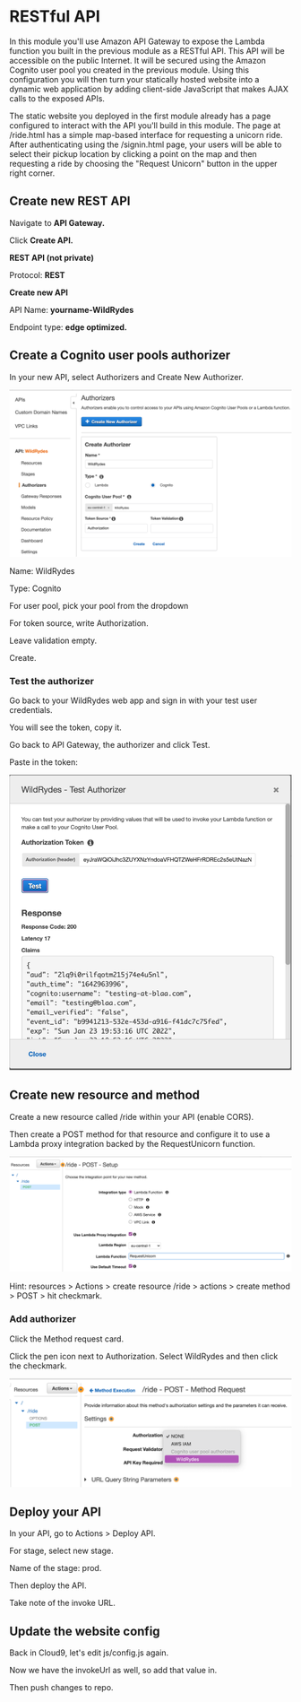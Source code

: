 # RESTful API

In this module you'll use Amazon API Gateway to expose the Lambda function you built in the previous module as a RESTful API. This API will be accessible on the public Internet. It will be secured using the Amazon Cognito user pool you created in the previous module. Using this configuration you will then turn your statically hosted website into a dynamic web application by adding client-side JavaScript that makes AJAX calls to the exposed APIs.

The static website you deployed in the first module already has a page configured to interact with the API you'll build in this module. The page at /ride.html has a simple map-based interface for requesting a unicorn ride. After authenticating using the /signin.html page, your users will be able to select their pickup location by clicking a point on the map and then requesting a ride by choosing the "Request Unicorn" button in the upper right corner.

## Create new REST API&#x20;

Navigate to **API Gateway.**&#x20;

Click **Create API.**&#x20;

**REST API (not private)**

Protocol: **REST**

**Create new API**&#x20;

API Name: **yourname-WildRydes**

Endpoint type: **edge optimized.**

## Create a Cognito user pools authorizer

In your new API, select Authorizers and Create New Authorizer.

![authorizer](<../../.gitbook/assets/image (23).png>)

Name: WildRydes

Type: Cognito

For user pool, pick your pool from the dropdown

For token source, write Authorization.&#x20;

Leave validation empty.&#x20;

Create.

### Test the authorizer

Go back to your WildRydes web app and sign in with your test user credentials.&#x20;

You will see the token, copy it.&#x20;

Go back to API Gateway, the authorizer and click Test.&#x20;

Paste in the token:

![test the authorizer.](<../../.gitbook/assets/image (116) (1).png>)

## Create new resource and method

Create a new resource called /ride within your API (enable CORS).&#x20;

Then create a POST method for that resource and configure it to use a Lambda proxy integration backed by the RequestUnicorn function.

![](<../../.gitbook/assets/image (168).png>)

Hint: resources > Actions > create resource /ride > actions > create method > POST > hit checkmark.

### Add authorizer

Click the Method request card.&#x20;

Click the pen icon next to Authorization. Select WildRydes and then click the checkmark.

![authorization](<../../.gitbook/assets/image (252).png>)

## Deploy your API&#x20;

In your API, go to Actions > Deploy API.&#x20;

For stage, select new stage.&#x20;

Name of the stage: prod.

Then deploy the API.&#x20;

Take note of the invoke URL.

## Update the website config

Back in Cloud9, let's edit js/config.js again.&#x20;

Now we have the invokeUrl as well, so add that value in.&#x20;

Then push changes to repo.
